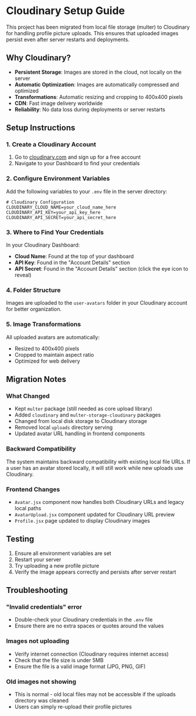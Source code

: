 # Cloudinary Setup Guide

This project has been migrated from local file storage (multer) to Cloudinary for handling profile picture uploads. This ensures that uploaded images persist even after server restarts and deployments.

## Why Cloudinary?

- **Persistent Storage**: Images are stored in the cloud, not locally on the server
- **Automatic Optimization**: Images are automatically compressed and optimized
- **Transformations**: Automatic resizing and cropping to 400x400 pixels
- **CDN**: Fast image delivery worldwide
- **Reliability**: No data loss during deployments or server restarts

## Setup Instructions

### 1. Create a Cloudinary Account
1. Go to [cloudinary.com](https://cloudinary.com) and sign up for a free account
2. Navigate to your Dashboard to find your credentials

### 2. Configure Environment Variables
Add the following variables to your `.env` file in the server directory:

```env
# Cloudinary Configuration
CLOUDINARY_CLOUD_NAME=your_cloud_name_here
CLOUDINARY_API_KEY=your_api_key_here
CLOUDINARY_API_SECRET=your_api_secret_here
```

### 3. Where to Find Your Credentials
In your Cloudinary Dashboard:
- **Cloud Name**: Found at the top of your dashboard
- **API Key**: Found in the "Account Details" section
- **API Secret**: Found in the "Account Details" section (click the eye icon to reveal)

### 4. Folder Structure
Images are uploaded to the `user-avatars` folder in your Cloudinary account for better organization.

### 5. Image Transformations
All uploaded avatars are automatically:
- Resized to 400x400 pixels
- Cropped to maintain aspect ratio
- Optimized for web delivery

## Migration Notes

### What Changed
- Kept `multer` package (still needed as core upload library)
- Added `cloudinary` and `multer-storage-cloudinary` packages
- Changed from local disk storage to Cloudinary storage
- Removed local `uploads` directory serving
- Updated avatar URL handling in frontend components

### Backward Compatibility
The system maintains backward compatibility with existing local file URLs. If a user has an avatar stored locally, it will still work while new uploads use Cloudinary.

### Frontend Changes
- `Avatar.jsx` component now handles both Cloudinary URLs and legacy local paths
- `AvatarUpload.jsx` component updated for Cloudinary URL preview
- `Profile.jsx` page updated to display Cloudinary images

## Testing

1. Ensure all environment variables are set
2. Restart your server
3. Try uploading a new profile picture
4. Verify the image appears correctly and persists after server restart

## Troubleshooting

### "Invalid credentials" error
- Double-check your Cloudinary credentials in the `.env` file
- Ensure there are no extra spaces or quotes around the values

### Images not uploading
- Verify internet connection (Cloudinary requires internet access)
- Check that the file size is under 5MB
- Ensure the file is a valid image format (JPG, PNG, GIF)

### Old images not showing
- This is normal - old local files may not be accessible if the uploads directory was cleaned
- Users can simply re-upload their profile pictures